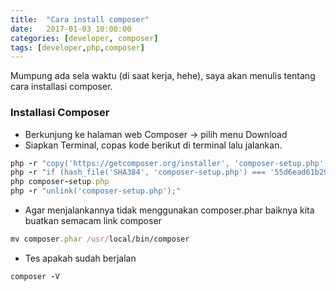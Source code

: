 ```yaml
---
title:  "Cara install composer"
date:   2017-01-03 10:00:00
categories: [developer, composer]
tags: [developer,php,composer]
---
```


Mumpung ada sela waktu (di saat kerja, hehe), saya akan menulis tentang cara installasi composer.

### Installasi Composer
- Berkunjung ke halaman web Composer -> pilih menu Download
- Siapkan Terminal, copas kode berikut di terminal lalu jalankan.

``` ruby
php -r "copy('https://getcomposer.org/installer', 'composer-setup.php');"
php -r "if (hash_file('SHA384', 'composer-setup.php') === '55d6ead61b29c7bdee5cccfb50076874187bd9f21f65d8991d46ec5cc90518f447387fb9f76ebae1fbbacf329e583e30') { echo 'Installer verified'; } else { echo 'Installer corrupt'; unlink('composer-setup.php'); } echo PHP_EOL;"
php composer-setup.php
php -r "unlink('composer-setup.php');"
```

- Agar menjalankannya tidak menggunakan composer.phar baiknya kita buatkan semacam link composer

``` ruby
mv composer.phar /usr/local/bin/composer
```

- Tes apakah sudah berjalan

``` ruby
composer -V
```